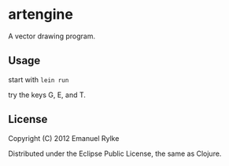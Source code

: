 # artengine

A vector drawing program.

## Usage

start with `lein run`

try the keys G, E, and T.

## License

Copyright (C) 2012 Emanuel Rylke

Distributed under the Eclipse Public License, the same as Clojure.
